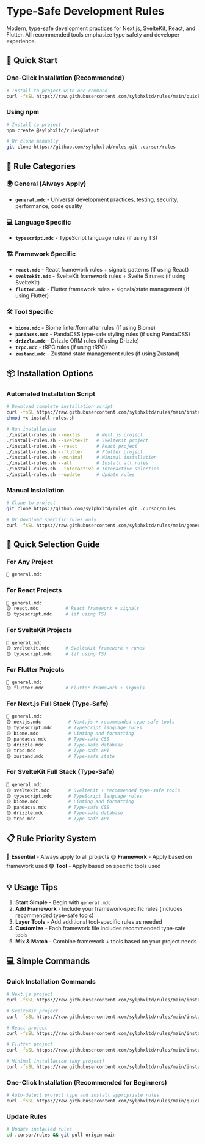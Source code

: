 # Type-Safe Development Rules

Modern, type-safe development practices for Next.js, SvelteKit, React, and Flutter. All recommended tools emphasize type safety and developer experience.

## 🚀 Quick Start

### One-Click Installation (Recommended)
```bash
# Install to project with one command
curl -fsSL https://raw.githubusercontent.com/sylphxltd/rules/main/quick-install.sh | bash
```

### Using npm
```bash
# Install to project
npm create @sylphxltd/rules@latest

# Or clone manually
git clone https://github.com/sylphxltd/rules.git .cursor/rules
```

## 📁 Rule Categories

### 🌍 General (Always Apply)
- **`general.mdc`** - Universal development practices, testing, security, performance, code quality

### 💻 Language Specific
- **`typescript.mdc`** - TypeScript language rules (if using TS)

### 🏗️ Framework Specific
- **`react.mdc`** - React framework rules + signals patterns (if using React)
- **`sveltekit.mdc`** - SvelteKit framework rules + Svelte 5 runes (if using SvelteKit)
- **`flutter.mdc`** - Flutter framework rules + signals/state management (if using Flutter)

### 🛠️ Tool Specific
- **`biome.mdc`** - Biome linter/formatter rules (if using Biome)
- **`pandacss.mdc`** - PandaCSS type-safe styling rules (if using PandaCSS)
- **`drizzle.mdc`** - Drizzle ORM rules (if using Drizzle)
- **`trpc.mdc`** - tRPC rules (if using tRPC)
- **`zustand.mdc`** - Zustand state management rules (if using Zustand)


## 📦 Installation Options

### Automated Installation Script
```bash
# Download complete installation script
curl -fsSL https://raw.githubusercontent.com/sylphxltd/rules/main/install-rules.sh -o install-rules.sh
chmod +x install-rules.sh

# Run installation
./install-rules.sh --nextjs      # Next.js project
./install-rules.sh --sveltekit   # SvelteKit project
./install-rules.sh --react       # React project
./install-rules.sh --flutter     # Flutter project
./install-rules.sh --minimal     # Minimal installation
./install-rules.sh --all         # Install all rules
./install-rules.sh --interactive # Interactive selection
./install-rules.sh --update      # Update rules
```

### Manual Installation
```bash
# Clone to project
git clone https://github.com/sylphxltd/rules.git .cursor/rules

# Or download specific rules only
curl -fsSL https://raw.githubusercontent.com/sylphxltd/rules/main/general.mdc -o .cursor/rules/general.mdc
```

## 🎯 Quick Selection Guide

### For Any Project
```bash
🔴 general.mdc
```

### For React Projects
```bash
🔴 general.mdc
🟡 react.mdc          # React framework + signals
🟡 typescript.mdc     # (if using TS)
```

### For SvelteKit Projects
```bash
🔴 general.mdc
🟡 sveltekit.mdc      # SvelteKit framework + runes
🟡 typescript.mdc     # (if using TS)
```

### For Flutter Projects
```bash
🔴 general.mdc
🟡 flutter.mdc        # Flutter framework + signals
```

### For Next.js Full Stack (Type-Safe)
```bash
🔴 general.mdc
🟡 nextjs.mdc          # Next.js + recommended type-safe tools
🟡 typescript.mdc      # TypeScript language rules
🟡 biome.mdc           # Linting and formatting
🟡 pandacss.mdc        # Type-safe CSS
🟡 drizzle.mdc         # Type-safe database
🟡 trpc.mdc            # Type-safe API
🟡 zustand.mdc         # Type-safe state
```

### For SvelteKit Full Stack (Type-Safe)
```bash
🔴 general.mdc
🟡 sveltekit.mdc       # SvelteKit + recommended type-safe tools
🟡 typescript.mdc      # TypeScript language rules
🟡 biome.mdc           # Linting and formatting
🟡 pandacss.mdc        # Type-safe CSS
🟡 drizzle.mdc         # Type-safe database
🟡 trpc.mdc            # Type-safe API
```

## 📋 Rule Priority System

🔴 **Essential** - Always apply to all projects
🟡 **Framework** - Apply based on framework used
🟢 **Tool** - Apply based on specific tools used

## 💡 Usage Tips

1. **Start Simple** - Begin with `general.mdc`
2. **Add Framework** - Include your framework-specific rules (includes recommended type-safe tools)
3. **Layer Tools** - Add additional tool-specific rules as needed
4. **Customize** - Each framework file includes recommended type-safe tools
5. **Mix & Match** - Combine framework + tools based on your project needs

## 💻 Simple Commands

### Quick Installation Commands
```bash
# Next.js project
curl -fsSL https://raw.githubusercontent.com/sylphxltd/rules/main/install-rules.sh | bash -s -- --nextjs

# SvelteKit project
curl -fsSL https://raw.githubusercontent.com/sylphxltd/rules/main/install-rules.sh | bash -s -- --sveltekit

# React project
curl -fsSL https://raw.githubusercontent.com/sylphxltd/rules/main/install-rules.sh | bash -s -- --react

# Flutter project
curl -fsSL https://raw.githubusercontent.com/sylphxltd/rules/main/install-rules.sh | bash -s -- --flutter

# Minimal installation (any project)
curl -fsSL https://raw.githubusercontent.com/sylphxltd/rules/main/install-rules.sh | bash -s -- --minimal
```

### One-Click Installation (Recommended for Beginners)
```bash
# Auto-detect project type and install appropriate rules
curl -fsSL https://raw.githubusercontent.com/sylphxltd/rules/main/quick-install.sh | bash
```

### Update Rules
```bash
# Update installed rules
cd .cursor/rules && git pull origin main
```